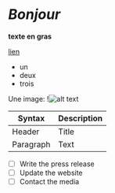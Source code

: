 # *Bonjour*
**texte en gras**

[lien](https://www.google.com/?client=safari)

- un
- deux
- trois

Une image: !![alt text](image.jpg)

| Syntax | Description |
| ----------- | ----------- |
| Header | Title |
| Paragraph | Text |
- [ ] Write the press release
- [ ] Update the website
- [ ] Contact the media
